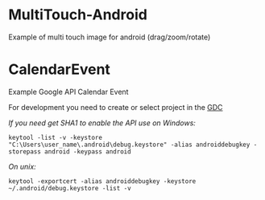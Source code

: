 # MultiTouch-Android
Example of multi touch image for android (drag/zoom/rotate)

# CalendarEvent
Example Google API Calendar Event


For development you need to create or select project in the [GDC](https://console.developers.google.com/flows/enableapi?apiid=calendar)

*If you need get SHA1 to enable the API use on Windows:*
```
keytool -list -v -keystore "C:\Users\user_name\.android\debug.keystore" -alias androiddebugkey -storepass android -keypass android
```
*On unix:*
```
keytool -exportcert -alias androiddebugkey -keystore ~/.android/debug.keystore -list -v
```

